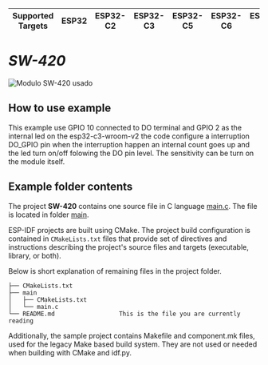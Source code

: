 | Supported Targets | ESP32 | ESP32-C2 | ESP32-C3 | ESP32-C5 | ESP32-C6 | ESP32-H2 | ESP32-P4 | ESP32-S2 | ESP32-S3 |
| ----------------- | ----- | -------- | -------- | -------- | -------- | -------- | -------- | -------- | -------- |

# _SW-420_
![Modulo SW-420 usado](https://docs.sunfounder.com/projects/umsk/es/latest/_images/24_sw420_vibration_module.png)

## How to use example
This example use GPIO 10 connected to DO terminal and GPIO 2 as the internal led on the esp32-c3-wroom-v2 the code configure a interruption DO_GPIO pin when the interruption happen an internal count goes up and the led turn on/off folowing the DO pin level.
The sensitivity can be turn on the module itself.

## Example folder contents

The project **SW-420** contains one source file in C language [main.c](main/main.c). The file is located in folder [main](main).

ESP-IDF projects are built using CMake. The project build configuration is contained in `CMakeLists.txt`
files that provide set of directives and instructions describing the project's source files and targets
(executable, library, or both). 

Below is short explanation of remaining files in the project folder.

```
├── CMakeLists.txt
├── main
│   ├── CMakeLists.txt
│   └── main.c
└── README.md                  This is the file you are currently reading
```
Additionally, the sample project contains Makefile and component.mk files, used for the legacy Make based build system. 
They are not used or needed when building with CMake and idf.py.
